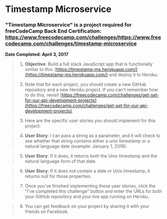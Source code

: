 # **Timestamp Microservice**
### "Timestamp Microservice" is a project required for freeCodeCamp Back End Certification: https://www.freecodecamp.com/challenges/https://www.freecodecamp.com/challenges/timestamp-microservice

**Date Completed: April 3, 2017**

>1. **Objective**: Build a full stack JavaScript app that is functionally similar to this: [https://timestamp-ms.herokuapp.com/](https://timestamp-ms.herokuapp.com/) and deploy it to Heroku.

>2. Note that for each project, you should create a new GitHub repository and a new Heroku project. If you can't remember how to do this, revisit [https://freecodecamp.com/challenges/get-set-for-our-api-development-projects](https://freecodecamp.com/challenges/get-set-for-our-api-development-projects).

>3. Here are the specific user stories you should implement for this project:

>4. **User Story**: I can pass a string as a parameter, and it will check to see whether that string contains either a unix timestamp or a natural language date (example: January 1, 2016).

>5. **User Story**: If it does, it returns both the Unix timestamp and the natural language form of that date.

>6. **User Story**: If it does not contain a date or Unix timestamp, it returns null for those properties.

>7. Once you've finished implementing these user stories, click the "I've completed this challenge" button and enter the URLs for both your GitHub repository and your live app running on Heroku.

>8. You can get feedback on your project by sharing it with your friends on Facebook.
